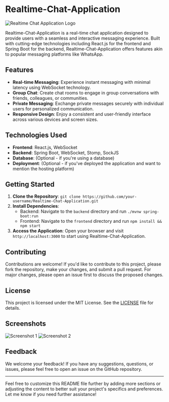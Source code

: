 # Realtime-Chat-Application

![Realtime Chat Application Logo](logo.png)

Realtime-Chat-Application is a real-time chat application designed to provide users with a seamless and interactive messaging experience. Built with cutting-edge technologies including React.js for the frontend and Spring Boot for the backend, Realtime-Chat-Application offers features akin to popular messaging platforms like WhatsApp.

## Features

- **Real-time Messaging**: Experience instant messaging with minimal latency using WebSocket technology.
- **Group Chat**: Create chat rooms to engage in group conversations with friends, colleagues, or communities.
- **Private Messaging**: Exchange private messages securely with individual users for personalized communication.
- **Responsive Design**: Enjoy a consistent and user-friendly interface across various devices and screen sizes.

## Technologies Used

- **Frontend**: React.js, WebSocket
- **Backend**: Spring Boot, WebSocket, Stomp, SockJS
- **Database**: (Optional - if you're using a database)
- **Deployment**: (Optional - if you've deployed the application and want to mention the hosting platform)

## Getting Started

1. **Clone the Repository**: `git clone https://github.com/your-username/Realtime-Chat-Application.git`
2. **Install Dependencies**: 
   - Backend: Navigate to the `backend` directory and run `./mvnw spring-boot:run`
   - Frontend: Navigate to the `frontend` directory and run `npm install && npm start`
3. **Access the Application**: Open your browser and visit `http://localhost:3000` to start using Realtime-Chat-Application.

## Contributing

Contributions are welcome! If you'd like to contribute to this project, please fork the repository, make your changes, and submit a pull request. For major changes, please open an issue first to discuss the proposed changes.

## License

This project is licensed under the MIT License. See the [LICENSE](LICENSE) file for details.

## Screenshots

![Screenshot 1](screenshot1.png)
![Screenshot 2](screenshot2.png)

## Feedback

We welcome your feedback! If you have any suggestions, questions, or issues, please feel free to open an issue on the GitHub repository.

---

Feel free to customize this README file further by adding more sections or adjusting the content to better suit your project's specifics and preferences. Let me know if you need further assistance!
